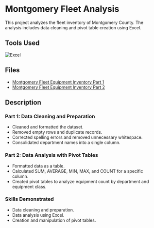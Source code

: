 # Montgomery Fleet Analysis

This project analyzes the fleet inventory of Montgomery County. The analysis includes data cleaning and pivot table creation using Excel.

## Tools Used

![Excel](https://img.shields.io/badge/-Excel-217346?style=flat&logo=microsoft-excel&logoColor=white)

## Files

- [Montgomery Fleet Equipment Inventory Part 1](Montgomery_Fleet_Equipment_Inventory_FA_PART_1_END.XLSX.xlsx)
- [Montgomery Fleet Equipment Inventory Part 2](Montgomery_Fleet_Equipment_Inventory_FA_PART_2_END.XLSX.xlsx)

## Description

### Part 1: Data Cleaning and Preparation

- Cleaned and formatted the dataset.
- Removed empty rows and duplicate records.
- Corrected spelling errors and removed unnecessary whitespace.
- Consolidated department names into a single column.

### Part 2: Data Analysis with Pivot Tables

- Formatted data as a table.
- Calculated SUM, AVERAGE, MIN, MAX, and COUNT for a specific column.
- Created pivot tables to analyze equipment count by department and equipment class.

### Skills Demonstrated

- Data cleaning and preparation.
- Data analysis using Excel.
- Creation and manipulation of pivot tables.

